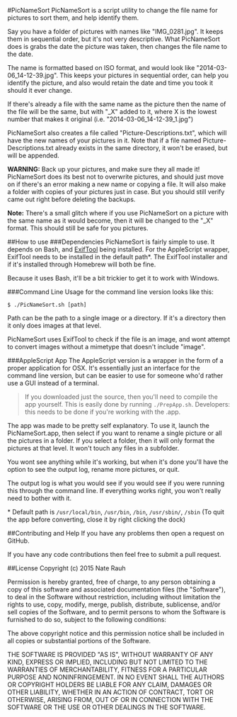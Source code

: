 #PicNameSort
PicNameSort is a script utility to change the file name for pictures to sort them, and help identify them.

Say you have a folder of pictures with names like "IMG_0281.jpg".
It keeps them in sequential order, but it's not very descriptive.
What PicNameSort does is grabs the date the picture was taken, then changes the file name to the date.

The name is formatted based on ISO format, and would look like "2014-03-06_14-12-39.jpg".
This keeps your pictures in sequential order, can help you identify the picture, and also would retain the date and time you took it should it ever change.

If there's already a file with the same name as the picture then the name of the file will be the same, but with "_X" added to it, where X is the lowest number that makes it original (i.e. "2014-03-06_14-12-39_1.jpg")

PicNameSort also creates a file called "Picture-Descriptions.txt", which will have the new names of your pictures in it.
Note that if a file named Picture-Descriptions.txt already exists in the same directory, it won't be erased, but will be appended.

**WARNING:** Back up your pictures, and make sure they all made it!
PicNameSort does its best not to overwrite pictures, and should just move on if there's an error making a new name or copying a file.
It will also make a folder with copies of your pictures just in case.
But you should still verify came out right before deleting the backups.

**Note:** There's a small glitch where if you use PicNameSort on a picture with the same name as it would become, then it will be changed to the "_X" format.
This should still be safe for you pictures.


##How to use
###Dependencies
PicNameSort is fairly simple to use.
It depends on Bash, and <a href="http://owl.phy.queensu.ca/~phil/exiftool/">ExifTool</a> being installed.
For the AppleScript wrapper, ExifTool needs to be installed in the default path\*.
The ExifTool installer and if it's installed through Homebrew will both be fine.

Because it uses Bash, it'll be a bit trickier to get it to work with Windows.

###Command Line
Usage for the command line version looks like this:

`$ ./PicNameSort.sh [path]`

Path can be the path to a single image or a directory.
If it's a directory then it only does images at that level.

PicNameSort uses ExifTool to check if the file is an image, and wont attempt to convert images without a mimetype that doesn't include "image".

###AppleScript App
The AppleScript version is a wrapper in the form of a proper application for OSX.
It's essentially just an interface for the command line version, but can be easier to use for someone who'd rather use a GUI instead of a terminal.

> If you downloaded just the source, then you'll need to compile the app yourself.
> This is easily done by running `./PrepApp.sh`.
> Developers: this needs to be done if you're working with the .app.

The app was made to be pretty self explanatory.
To use it, launch the PicNameSort.app, then select if you want to rename a single picture or all the pictures in a folder.
If you select a folder, then it will only format the pictures at that level.
It won't touch any files in a subfolder.

You wont see anything while it's working, but when it's done you'll have the option to see the output log, rename more pictures, or quit.

The output log is what you would see if you would see if you were running this through the command line.
If everything works right, you won't really need to bother with it.

\* Default path is `/usr/local/bin`, `/usr/bin`, `/bin`, `/usr/sbin/`, `/sbin`
(To quit the app before converting, close it by right clicking the dock)

##Contributing and Help
If you have any problems then open a request on GitHub.

If you have any code contributions then feel free to submit a pull request.


##License
Copyright (c) 2015 Nate Rauh

Permission is hereby granted, free of charge, to any person obtaining a copy
of this software and associated documentation files (the "Software"), to deal
in the Software without restriction, including without limitation the rights
to use, copy, modify, merge, publish, distribute, sublicense, and/or sell
copies of the Software, and to permit persons to whom the Software is
furnished to do so, subject to the following conditions:

The above copyright notice and this permission notice shall be included in
all copies or substantial portions of the Software.

THE SOFTWARE IS PROVIDED "AS IS", WITHOUT WARRANTY OF ANY KIND, EXPRESS OR
IMPLIED, INCLUDING BUT NOT LIMITED TO THE WARRANTIES OF MERCHANTABILITY,
FITNESS FOR A PARTICULAR PURPOSE AND NONINFRINGEMENT. IN NO EVENT SHALL THE
AUTHORS OR COPYRIGHT HOLDERS BE LIABLE FOR ANY CLAIM, DAMAGES OR OTHER
LIABILITY, WHETHER IN AN ACTION OF CONTRACT, TORT OR OTHERWISE, ARISING FROM,
OUT OF OR IN CONNECTION WITH THE SOFTWARE OR THE USE OR OTHER DEALINGS IN
THE SOFTWARE.

